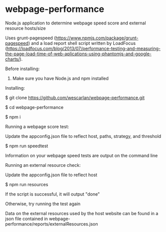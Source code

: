 # webpage-performance
Node.js application to determine webpage speed score and external resource hosts/size



Uses grunt-pagespeed (https://www.npmjs.com/package/grunt-pagespeed) and a load report shell script written by LoadFocus (https://loadfocus.com/blog/2013/07/performance-testing-and-measuring-the-page-load-time-of-web-aplications-using-phantomjs-and-google-charts/).



Before installing:

1. Make sure you have Node.js and npm installed



Installing:

$ git clone https://github.com/wescarlan/webpage-performance.git

$ cd webpage-performance

$ npm i



Running a webpage score test:

Update the appconfig.json file to reflect host, paths, strategy, and threshold

$ npm run speedtest

Information on your webpage speed tests are output on the command line



Running an external resource check:

Update the appconfig.json file to reflect host

$ npm run resources

If the script is successful, it will output "done"

Otherwise, try running the test again

Data on the external resources used by the host website can be found in a json file contained in webpage-performance/reports/externalResources.json
